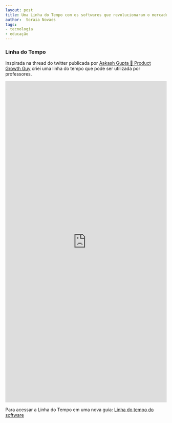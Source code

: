 ```yaml
---
layout: post
title: Uma Linha do Tempo com os softwares que revolucionaram o mercado de tecnologia
author:  Soraia Novaes
tags: 
- tecnologia
- educação
---
```


### Linha do Tempo
Inspirada na thread do twitter publicada por [Aakash Gupta 🚀 Product Growth Guy](https://twitter.com/aakashg0/status/1670657655021490177) criei uma linha do tempo que pode ser utilizada por professores.

<iframe src='https://cdn.knightlab.com/libs/timeline3/latest/embed/index.html?source=1KhhBvBrDnoQb6bfxS2otcXMWxXvq_Efb2GM1_51gU-c&font=Default&lang=en&initial_zoom=2&height=1000' width='100%' height='1000' webkitallowfullscreen mozallowfullscreen allowfullscreen frameborder='0'></iframe>

Para acessar a Linha do Tempo em uma nova guia: 
[Linha do tempo do software](https://cdn.knightlab.com/libs/timeline3/latest/embed/index.html?source=1KhhBvBrDnoQb6bfxS2otcXMWxXvq_Efb2GM1_51gU-c&font=Default&lang=en&initial_zoom=2&height=1000)
